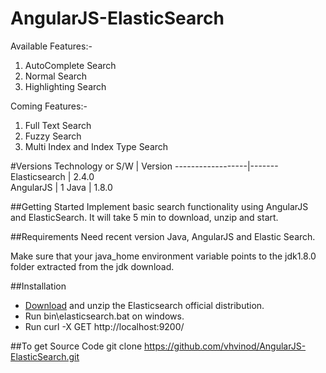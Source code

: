 # AngularJS-ElasticSearch

Available Features:-

1. AutoComplete Search
2. Normal Search
3. Highlighting Search

Coming Features:-

1. Full Text Search
2. Fuzzy Search
3. Multi Index and Index Type Search

#Versions
Technology or S/W | Version
------------------|------- 
Elasticsearch     | 2.4.0	
AngularJS         | 1
Java              | 1.8.0

##Getting Started
Implement basic search functionality using AngularJS and ElasticSearch. It will take 5 min to download, unzip and start.

##Requirements
Need recent version Java, AngularJS and Elastic Search.

Make sure that your java_home environment variable points to the jdk1.8.0 folder extracted from the jdk download.

##Installation
* [Download](https://www.elastic.co/downloads/elasticsearch) and unzip the Elasticsearch official distribution.
* Run bin\elasticsearch.bat on windows.
* Run curl -X GET http://localhost:9200/


##To get Source Code
git clone https://github.com/vhvinod/AngularJS-ElasticSearch.git

